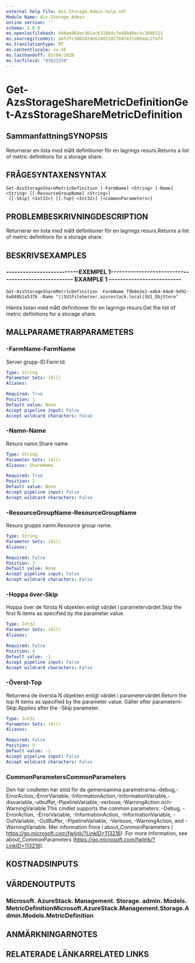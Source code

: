 ```yaml
---
external help file: Azs.Storage.Admin-help.xml
Module Name: Azs.Storage.Admin
online version: ''
schema: 2.0.0
ms.openlocfilehash: 646ee96dec361ac6318b4cfe48b80ec4c3686321
ms.sourcegitcommit: a6f2fc500242de6248224278d743fd09aac2fafd
ms.translationtype: MT
ms.contentlocale: sv-SE
ms.lasthandoff: 03/04/2020
ms.locfileid: "93921558"
---
```

# <span data-ttu-id="12763-101">Get-AzsStorageShareMetricDefinition</span><span class="sxs-lookup"><span data-stu-id="12763-101">Get-AzsStorageShareMetricDefinition</span></span>

## <span data-ttu-id="12763-102">Sammanfattning</span><span class="sxs-lookup"><span data-stu-id="12763-102">SYNOPSIS</span></span>
<span data-ttu-id="12763-103">Returnerar en lista med mått definitioner för en lagrings resurs.</span><span class="sxs-lookup"><span data-stu-id="12763-103">Returns a list of metric definitions for a storage share.</span></span>

## <span data-ttu-id="12763-104">FRÅGESYNTAXEN</span><span class="sxs-lookup"><span data-stu-id="12763-104">SYNTAX</span></span>

```
Get-AzsStorageShareMetricDefinition [-FarmName] <String> [-Name] <String> [[-ResourceGroupName] <String>]
 [[-Skip] <Int32>] [[-Top] <Int32>] [<CommonParameters>]
```

## <span data-ttu-id="12763-105">PROBLEMBESKRIVNING</span><span class="sxs-lookup"><span data-stu-id="12763-105">DESCRIPTION</span></span>
<span data-ttu-id="12763-106">Returnerar en lista med mått definitioner för en lagrings resurs.</span><span class="sxs-lookup"><span data-stu-id="12763-106">Returns a list of metric definitions for a storage share.</span></span>

## <span data-ttu-id="12763-107">BESKRIVS</span><span class="sxs-lookup"><span data-stu-id="12763-107">EXAMPLES</span></span>

### <span data-ttu-id="12763-108">--------------------------EXEMPEL 1--------------------------</span><span class="sxs-lookup"><span data-stu-id="12763-108">-------------------------- EXAMPLE 1 --------------------------</span></span>
```
Get-AzsStorageShareMetricDefinition -FarmName f9b8e2e2-e4b4-44e0-9d92-6a848b1a5376 -Name "||SU1FileServer.azurestack.local|SU1_ObjStore"
```

<span data-ttu-id="12763-109">Hämta listan med mått definitioner för en lagrings resurs.</span><span class="sxs-lookup"><span data-stu-id="12763-109">Get the list of metric definitions for a storage share.</span></span>

## <span data-ttu-id="12763-110">MALLPARAMETRAR</span><span class="sxs-lookup"><span data-stu-id="12763-110">PARAMETERS</span></span>

### <span data-ttu-id="12763-111">-FarmName</span><span class="sxs-lookup"><span data-stu-id="12763-111">-FarmName</span></span>
<span data-ttu-id="12763-112">Server grupp-ID.</span><span class="sxs-lookup"><span data-stu-id="12763-112">Farm Id.</span></span>

```yaml
Type: String
Parameter Sets: (All)
Aliases: 

Required: True
Position: 1
Default value: None
Accept pipeline input: False
Accept wildcard characters: False
```

### <span data-ttu-id="12763-113">-Namn</span><span class="sxs-lookup"><span data-stu-id="12763-113">-Name</span></span>
<span data-ttu-id="12763-114">Resurs namn.</span><span class="sxs-lookup"><span data-stu-id="12763-114">Share name.</span></span>

```yaml
Type: String
Parameter Sets: (All)
Aliases: ShareName

Required: True
Position: 2
Default value: None
Accept pipeline input: False
Accept wildcard characters: False
```

### <span data-ttu-id="12763-115">-ResourceGroupName</span><span class="sxs-lookup"><span data-stu-id="12763-115">-ResourceGroupName</span></span>
<span data-ttu-id="12763-116">Resurs grupps namn.</span><span class="sxs-lookup"><span data-stu-id="12763-116">Resource group name.</span></span>

```yaml
Type: String
Parameter Sets: (All)
Aliases: 

Required: False
Position: 3
Default value: None
Accept pipeline input: False
Accept wildcard characters: False
```

### <span data-ttu-id="12763-117">-Hoppa över</span><span class="sxs-lookup"><span data-stu-id="12763-117">-Skip</span></span>
<span data-ttu-id="12763-118">Hoppa över de första N objekten enligt värdet i parametervärdet.</span><span class="sxs-lookup"><span data-stu-id="12763-118">Skip the first N items as specified by the parameter value.</span></span>

```yaml
Type: Int32
Parameter Sets: (All)
Aliases: 

Required: False
Position: 4
Default value: -1
Accept pipeline input: False
Accept wildcard characters: False
```

### <span data-ttu-id="12763-119">-Överst</span><span class="sxs-lookup"><span data-stu-id="12763-119">-Top</span></span>
<span data-ttu-id="12763-120">Returnera de översta N objekten enligt värdet i parametervärdet.</span><span class="sxs-lookup"><span data-stu-id="12763-120">Return the top N items as specified by the parameter value.</span></span>
<span data-ttu-id="12763-121">Gäller efter parametern-Skip.</span><span class="sxs-lookup"><span data-stu-id="12763-121">Applies after the -Skip parameter.</span></span>

```yaml
Type: Int32
Parameter Sets: (All)
Aliases: 

Required: False
Position: 5
Default value: -1
Accept pipeline input: False
Accept wildcard characters: False
```

### <span data-ttu-id="12763-122">CommonParameters</span><span class="sxs-lookup"><span data-stu-id="12763-122">CommonParameters</span></span>
<span data-ttu-id="12763-123">Den här cmdleten har stöd för de gemensamma parametrarna:-debug,-ErrorAction,-ErrorVariable,-InformationAction,-InformationVariable,-disvariable,-utbuffer,-PipelineVariable,-verbose,-WarningAction och-WarningVariable.</span><span class="sxs-lookup"><span data-stu-id="12763-123">This cmdlet supports the common parameters: -Debug, -ErrorAction, -ErrorVariable, -InformationAction, -InformationVariable, -OutVariable, -OutBuffer, -PipelineVariable, -Verbose, -WarningAction, and -WarningVariable.</span></span> <span data-ttu-id="12763-124">Mer information finns i about_CommonParameters ( https://go.microsoft.com/fwlink/?LinkID=113216) .</span><span class="sxs-lookup"><span data-stu-id="12763-124">For more information, see about_CommonParameters (https://go.microsoft.com/fwlink/?LinkID=113216).</span></span>

## <span data-ttu-id="12763-125">KOSTNADS</span><span class="sxs-lookup"><span data-stu-id="12763-125">INPUTS</span></span>

## <span data-ttu-id="12763-126">VÄRDEN</span><span class="sxs-lookup"><span data-stu-id="12763-126">OUTPUTS</span></span>

### <span data-ttu-id="12763-127">Microsoft. AzureStack. Management. Storage. admin. Models. MetricDefinition</span><span class="sxs-lookup"><span data-stu-id="12763-127">Microsoft.AzureStack.Management.Storage.Admin.Models.MetricDefinition</span></span>

## <span data-ttu-id="12763-128">ANMÄRKNINGAR</span><span class="sxs-lookup"><span data-stu-id="12763-128">NOTES</span></span>

## <span data-ttu-id="12763-129">RELATERADE LÄNKAR</span><span class="sxs-lookup"><span data-stu-id="12763-129">RELATED LINKS</span></span>


